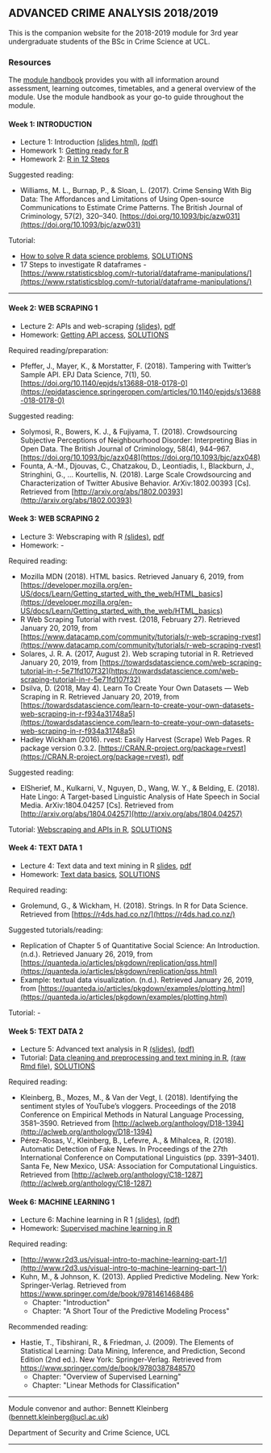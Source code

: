 ## ADVANCED CRIME ANALYSIS 2018/2019

This is the companion website for the 2018-2019 module for 3rd year undergraduate students of the BSc in Crime Science at UCL.


### Resources


The [module handbook](https://raw.githack.com/ben-aaron188/ucl_aca_20182019/master/aca_SECU0050_module_outline.html) provides you with all information around assessment, learning outcomes, timetables, and a general overview of the module. Use the module handbook as your go-to guide throughout the module.


#### Week 1: INTRODUCTION

- Lecture 1: Introduction [(slides html)](https://raw.githack.com/ben-aaron188/ucl_aca_20182019/master/slides/aca_20182019_lecture1_intro.html), [(pdf)](https://github.com/ben-aaron188/ucl_aca_20182019/blob/master/slides/aca_20182019_lecture1_intro.pdf)
- Homework 1: [Getting ready for R](https://raw.githack.com/ben-aaron188/ucl_aca_20182019/master/homework/getting_ready_for_r.html)
- Homework 2: [R in 12 Steps](https://raw.githack.com/ben-aaron188/ucl_aca_20182019/master/homework/r_in_12_steps.html)

Suggested reading:

- Williams, M. L., Burnap, P., & Sloan, L. (2017). Crime Sensing With Big Data: The Affordances and Limitations of Using Open-source Communications to Estimate Crime Patterns. The British Journal of Criminology, 57(2), 320–340. [https://doi.org/10.1093/bjc/azw031](https://doi.org/10.1093/bjc/azw031)


Tutorial:

- [How to solve R data science problems](https://raw.githack.com/ben-aaron188/ucl_aca_20182019/master/tutorials/how_to_solve_data_science_problems.html), [SOLUTIONS](https://raw.githack.com/ben-aaron188/ucl_aca_20182019/master/tutorials/solutions_how_to_solve_data_science_problems.html)
- 17 Steps to investigate R dataframes - [https://www.rstatisticsblog.com/r-tutorial/dataframe-manipulations/](https://www.rstatisticsblog.com/r-tutorial/dataframe-manipulations/)


---

#### Week 2: WEB SCRAPING 1

- Lecture 2: APIs and web-scraping  [(slides)](https://raw.githack.com/ben-aaron188/ucl_aca_20182019/master/slides/aca_20182019_lecture2_apis.html), [pdf](https://github.com/ben-aaron188/ucl_aca_20182019/blob/master/slides/aca_20182019_lecture2_apis.pdf)
- Homework: [Getting API access](https://raw.githack.com/ben-aaron188/ucl_aca_20182019/master/homework/week2_api_access.html), [SOLUTIONS](https://raw.githack.com/ben-aaron188/ucl_aca_20182019/master/homework/solutions_week2_api_access.Rmd)

Required reading/preparation:

- Pfeffer, J., Mayer, K., & Morstatter, F. (2018). Tampering with Twitter’s Sample API. EPJ Data Science, 7(1), 50. [https://doi.org/10.1140/epjds/s13688-018-0178-0](https://epjdatascience.springeropen.com/articles/10.1140/epjds/s13688-018-0178-0)


Suggested reading:

- Solymosi, R., Bowers, K. J., & Fujiyama, T. (2018). Crowdsourcing Subjective Perceptions of Neighbourhood Disorder: Interpreting Bias in Open Data. The British Journal of Criminology, 58(4), 944–967. [https://doi.org/10.1093/bjc/azx048](https://doi.org/10.1093/bjc/azx048)
- Founta, A.-M., Djouvas, C., Chatzakou, D., Leontiadis, I., Blackburn, J., Stringhini, G., … Kourtellis, N. (2018). Large Scale Crowdsourcing and Characterization of Twitter Abusive Behavior. ArXiv:1802.00393 [Cs]. Retrieved from [http://arxiv.org/abs/1802.00393](http://arxiv.org/abs/1802.00393)


#### Week 3: WEB SCRAPING 2

- Lecture 3:  Webscraping with R [(slides)](https://raw.githack.com/ben-aaron188/ucl_aca_20182019/master/slides/aca_20182019_lecture3_webscraping.html), [pdf](https://github.com/ben-aaron188/ucl_aca_20182019/blob/master/slides/aca_20182019_lecture3_webscraping.pdf)
- Homework: -

Required reading:

- Mozilla MDN (2018). HTML basics. Retrieved January 6, 2019, from [https://developer.mozilla.org/en-US/docs/Learn/Getting_started_with_the_web/HTML_basics](https://developer.mozilla.org/en-US/docs/Learn/Getting_started_with_the_web/HTML_basics)
- R Web Scraping Tutorial with rvest. (2018, February 27). Retrieved January 20, 2019, from [https://www.datacamp.com/community/tutorials/r-web-scraping-rvest](https://www.datacamp.com/community/tutorials/r-web-scraping-rvest)
- Solares, J. R. A. (2017, August 2). Web scraping tutorial in R. Retrieved January 20, 2019, from [https://towardsdatascience.com/web-scraping-tutorial-in-r-5e71fd107f32](https://towardsdatascience.com/web-scraping-tutorial-in-r-5e71fd107f32)
- Dsilva, D. (2018, May 4). Learn To Create Your Own Datasets — Web Scraping in R. Retrieved January 20, 2019, from [https://towardsdatascience.com/learn-to-create-your-own-datasets-web-scraping-in-r-f934a31748a5](https://towardsdatascience.com/learn-to-create-your-own-datasets-web-scraping-in-r-f934a31748a5)
- Hadley Wickham (2016). rvest: Easily Harvest (Scrape) Web Pages. R package version 0.3.2. [https://CRAN.R-project.org/package=rvest](https://CRAN.R-project.org/package=rvest), [pdf](https://cran.r-project.org/web/packages/rvest/rvest.pdf)

Suggested reading:

- ElSherief, M., Kulkarni, V., Nguyen, D., Wang, W. Y., & Belding, E. (2018). Hate Lingo: A Target-based Linguistic Analysis of Hate Speech in Social Media. ArXiv:1804.04257 [Cs]. Retrieved from [http://arxiv.org/abs/1804.04257](http://arxiv.org/abs/1804.04257)

Tutorial: [Webscraping and APIs in R](https://raw.githack.com/ben-aaron188/ucl_aca_20182019/master/tutorials/tutorial2_webscraping_in_R.nb.html), [SOLUTIONS](https://raw.githack.com/ben-aaron188/ucl_aca_20182019/master/tutorials/solutions_tutorial2_webscraping_in_R.nb.html)


#### Week 4: TEXT DATA 1

- Lecture 4:  Text data and text mining in R [slides](https://raw.githack.com/ben-aaron188/ucl_aca_20182019/master/slides/aca_20182019_lecture4_textdata1.html), [pdf](https://github.com/ben-aaron188/ucl_aca_20182019/blob/master/slides/aca_20182019_lecture4_textdata1.pdf)
- Homework: [Text data basics](https://raw.githack.com/ben-aaron188/ucl_aca_20182019/master/homework/week4_textdata.nb.html), [SOLUTIONS](https://raw.githack.com/ben-aaron188/ucl_aca_20182019/master/homework/solutions_week4_textdata.nb.html)

Required reading:

- Grolemund, G., & Wickham, H. (2018). Strings. In R for Data Science. Retrieved from [https://r4ds.had.co.nz/](https://r4ds.had.co.nz/)

Suggested tutorials/reading:

- Replication of Chapter 5 of Quantitative Social Science: An Introduction. (n.d.). Retrieved January 26, 2019, from [https://quanteda.io/articles/pkgdown/replication/qss.html](https://quanteda.io/articles/pkgdown/replication/qss.html)
- Example: textual data visualization. (n.d.). Retrieved January 26, 2019, from [https://quanteda.io/articles/pkgdown/examples/plotting.html](https://quanteda.io/articles/pkgdown/examples/plotting.html)

Tutorial: - 


#### Week 5: TEXT DATA 2

- Lecture 5: Advanced text analysis in R [(slides)](https://raw.githack.com/ben-aaron188/ucl_aca_20182019/master/slides/aca_20182019_lecture5_textdata2.html), [(pdf)](https://github.com/ben-aaron188/ucl_aca_20182019/blob/master/slides/aca_20182019_lecture5_textdata2.pdf)
- Tutorial: [Data cleaning and preprocessing and text mining in R](https://raw.githack.com/ben-aaron188/ucl_aca_20182019/master/tutorials/tutorial3_textmining_in_r.nb.html), [(raw Rmd file)](https://github.com/ben-aaron188/ucl_aca_20182019/blob/master/tutorials/tutorial3_textmining_in_r.Rmd), [SOLUTIONS](https://raw.githack.com/ben-aaron188/ucl_aca_20182019/master/tutorials/solutions_tutorial3_textmining_in_R.nb.html)

Required reading:

- Kleinberg, B., Mozes, M., & Van der Vegt, I. (2018). Identifying the sentiment styles of YouTube’s vloggers. Proceedings of the 2018 Conference on Empirical Methods in Natural Language Processing, 3581–3590. Retrieved from [http://aclweb.org/anthology/D18-1394](http://aclweb.org/anthology/D18-1394)
- Pérez-Rosas, V., Kleinberg, B., Lefevre, A., & Mihalcea, R. (2018). Automatic Detection of Fake News. In Proceedings of the 27th International Conference on Computational Linguistics (pp. 3391–3401). Santa Fe, New Mexico, USA: Association for Computational Linguistics. Retrieved from [http://aclweb.org/anthology/C18-1287](http://aclweb.org/anthology/C18-1287)



#### Week 6: MACHINE LEARNING 1

- Lecture 6: Machine learning in R 1 [(slides)](https://raw.githack.com/ben-aaron188/ucl_aca_20182019/master/slides/aca_20182019_lecture6_ml1.html), [(pdf)]()
- Homework: [Supervised machine learning in R]()

Required reading:

- [http://www.r2d3.us/visual-intro-to-machine-learning-part-1/](http://www.r2d3.us/visual-intro-to-machine-learning-part-1/)
- Kuhn, M., & Johnson, K. (2013). Applied Predictive Modeling. New York: Springer-Verlag. Retrieved from https://www.springer.com/de/book/9781461468486
    - Chapter: "Introduction"
    - Chapter: "A Short Tour of the Predictive Modeling Process"
    
Recommended reading:

- Hastie, T., Tibshirani, R., & Friedman, J. (2009). The Elements of Statistical Learning: Data Mining, Inference, and Prediction, Second Edition (2nd ed.). New York: Springer-Verlag. Retrieved from https://www.springer.com/de/book/9780387848570
    - Chapter: "Overview of Supervised Learning" 
    - Chapter: "Linear Methods for Classification"



---

Module convenor and author: Bennett Kleinberg (bennett.kleinberg@ucl.ac.uk)

Department of Security and Crime Science, UCL

---

